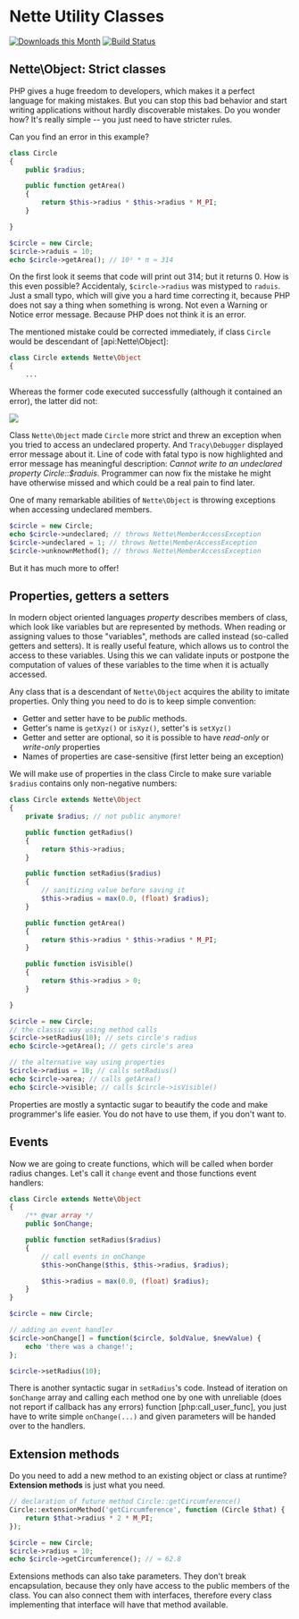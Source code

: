Nette Utility Classes
=====================

[![Downloads this Month](https://img.shields.io/packagist/dm/nette/utils.svg)](https://packagist.org/packages/nette/utils)
[![Build Status](https://travis-ci.org/nette/utils.svg?branch=master)](https://travis-ci.org/nette/utils)

Nette\Object: Strict classes
----------------------------

PHP gives a huge freedom to developers, which makes it a perfect language for making mistakes. But you can stop this bad behavior and start writing applications without hardly discoverable mistakes. Do you wonder how? It's really simple -- you just need to have stricter rules.

Can you find an error in this example?

```php
class Circle
{
	public $radius;

	public function getArea()
	{
		return $this->radius * $this->radius * M_PI;
	}

}

$circle = new Circle;
$circle->raduis = 10;
echo $circle->getArea(); // 10² * π ≈ 314
```

On the first look it seems that code will print out 314; but it returns 0. How is this even possible? Accidentaly, `$circle->radius` was mistyped to `raduis`. Just a small typo, which will give you a hard time correcting it, because PHP does not say a thing when something is wrong. Not even a Warning or Notice error message. Because PHP does not think it is an error.

The mentioned mistake could be corrected immediately, if class `Circle` would be descendant of [api:Nette\Object]:

```php
class Circle extends Nette\Object
{
	...
```

Whereas the former code executed successfully (although it contained an error), the latter did not:

![](http://files.nette.org/git/doc-2.1/debugger-circle.png)

Class `Nette\Object` made `Circle` more strict and threw an exception when you tried to access an undeclared property. And `Tracy\Debugger` displayed error message about it. Line of code with fatal typo is now highlighted and error message has meaningful description: *Cannot write to an undeclared property Circle::$raduis*. Programmer can now fix the mistake he might have otherwise missed and which could be a real pain to find later.

One of many remarkable abilities of `Nette\Object` is throwing exceptions when accessing undeclared members.

```php
$circle = new Circle;
echo $circle->undeclared; // throws Nette\MemberAccessException
$circle->undeclared = 1; // throws Nette\MemberAccessException
$circle->unknownMethod(); // throws Nette\MemberAccessException
```

But it has much more to offer!


Properties, getters a setters
-----------------------------

In modern object oriented languages *property* describes members of class, which look like variables but are represented by methods. When reading or assigning values to those "variables", methods are called instead (so-called getters and setters). It is really useful feature, which allows us to control the access to these variables. Using this we can validate inputs or postpone the computation of values of these variables to the time when it is actually accessed.

Any class that is a descendant of `Nette\Object` acquires the ability to imitate properties. Only thing you need to do is to keep simple convention:

- Getter and setter have to be *public* methods.
- Getter's name is `getXyz()` or `isXyz()`, setter's is `setXyz()`
- Getter and setter are optional, so it is possible to have *read-only* or *write-only* properties
- Names of properties are case-sensitive (first letter being an exception)

We will make use of properties in the class Circle to make sure variable `$radius` contains only non-negative numbers:

```php
class Circle extends Nette\Object
{
	private $radius; // not public anymore!

	public function getRadius()
	{
		return $this->radius;
	}

	public function setRadius($radius)
	{
		// sanitizing value before saving it
		$this->radius = max(0.0, (float) $radius);
	}

	public function getArea()
	{
		return $this->radius * $this->radius * M_PI;
	}

	public function isVisible()
	{
		return $this->radius > 0;
	}

}

$circle = new Circle;
// the classic way using method calls
$circle->setRadius(10); // sets circle's radius
echo $circle->getArea(); // gets circle's area

// the alternative way using properties
$circle->radius = 10; // calls setRadius()
echo $circle->area; // calls getArea()
echo $circle->visible; // calls $circle->isVisible()
```

Properties are mostly a syntactic sugar to beautify the code and make programmer's life easier. You do not have to use them, if you don't want to.

Events
------

Now we are going to create functions, which will be called when border radius changes. Let's call it `change` event and those functions event handlers:

```php
class Circle extends Nette\Object
{
	/** @var array */
	public $onChange;

	public function setRadius($radius)
	{
		// call events in onChange
		$this->onChange($this, $this->radius, $radius);

		$this->radius = max(0.0, (float) $radius);
	}
}

$circle = new Circle;

// adding an event handler
$circle->onChange[] = function($circle, $oldValue, $newValue) {
	echo 'there was a change!';
};

$circle->setRadius(10);
```

There is another syntactic sugar in `setRadius`'s code. Instead of iteration on `$onChange` array and calling each method one by one with unreliable (does not report if callback has any errors) function [php:call_user_func], you just have to write simple `onChange(...)` and given parameters will be handed over to the handlers.

Extension methods
-----------------

Do you need to add a new method to an existing object or class at runtime? **Extension methods** is just what you need.

```php
// declaration of future method Circle::getCircumference()
Circle::extensionMethod('getCircumference', function (Circle $that) {
	return $that->radius * 2 * M_PI;
});

$circle = new Circle;
$circle->radius = 10;
echo $circle->getCircumference(); // ≈ 62.8
```

Extensions methods can also take parameters. They don't break encapsulation, because they only have access to the public members of the class. You can also connect them with interfaces, therefore every class implementing that interface will have that method available.
